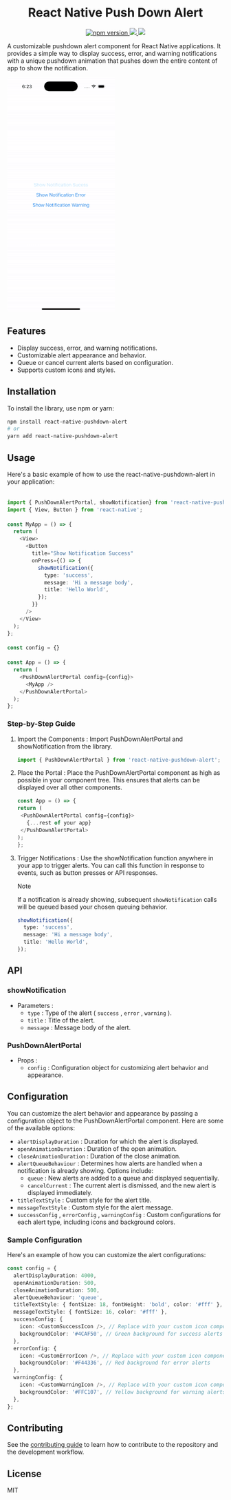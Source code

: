<h1 align="center">
React Native Push Down Alert
</h1>

<p align="center">
  <a href="https://www.npmjs.com/package/react-native-pushdown-alert">
    <img alt="npm version" src="https://badge.fury.io/js/react-native-pushdown-alert.svg"/>
  </a>
  <a title='License' href="https://github.com/benjamineruvieru/react-native-pushdown-alert/blob/master/LICENSE" height="18">
    <img src='https://img.shields.io/badge/license-MIT-blue.svg' />
  </a>
  <a title='Tweet' href="https://twitter.com/intent/tweet?text=Check%20out%20this%20awesome%20React%20Native%20Push%20Down%20Alert%20Library&url=https://github.com/benjamineruvieru/-pushdown-alert&via=benjamin_eru&hashtags=react,reactnative,opensource,github,ux" height="18">
    <img src='https://img.shields.io/twitter/url/http/shields.io.svg?style=social' />
  </a>
</p>

A customizable pushdown alert component for React Native applications. It provides a simple way to display success, error, and warning notifications with a unique pushdown animation that pushes down the entire content of app to show the notification.

![demo](./assets/demo.gif)

## Features

- Display success, error, and warning notifications.
- Customizable alert appearance and behavior.
- Queue or cancel current alerts based on configuration.
- Supports custom icons and styles.

## Installation

To install the library, use npm or yarn:

```bash
npm install react-native-pushdown-alert
# or
yarn add react-native-pushdown-alert
```

## Usage

Here's a basic example of how to use the react-native-pushdown-alert in your application:

```typescript

import { PushDownAlertPortal, showNotification} from 'react-native-pushdown-alert';
import { View, Button } from 'react-native';

const MyApp = () => {
  return (
    <View>
      <Button
        title="Show Notification Success"
        onPress={() => {
          showNotification({
            type: 'success',
            message: 'Hi a message body',
            title: 'Hello World',
          });
        }}
      />
    </View>
  );
};

const config = {}

const App = () => {
  return (
    <PushDownAlertPortal config={config}>
      <MyApp />
    </PushDownAlertPortal>
  );
};

```

### Step-by-Step Guide

1. Import the Components : Import PushDownAlertPortal and showNotification from the library.

   ```typescript
   import { PushDownAlertPortal } from 'react-native-pushdown-alert';
   ```

2. Place the Portal : Place the PushDownAlertPortal component as high as possible in your component tree. This ensures that alerts can be displayed over all other components.

   ```typescript
   const App = () => {
   return (
    <PushDownAlertPortal config={config}>
      {...rest of your app}
    </PushDownAlertPortal>
   );
   };
   ```

3. Trigger Notifications : Use the showNotification function anywhere in your app to trigger alerts. You can call this function in response to events, such as button presses or API responses.

   > [!NOTE]  
   > If a notification is already showing, subsequent `showNotification` calls will be queued based your chosen queuing behavior.

   ```typescript
   showNotification({
     type: 'success',
     message: 'Hi a message body',
     title: 'Hello World',
   });
   ```

## API

### showNotification

- Parameters :
  - `type` : Type of the alert ( `success` , `error` , `warning` ).
  - `title` : Title of the alert.
  - `message` : Message body of the alert.

### PushDownAlertPortal

- Props :
  - `config` : Configuration object for customizing alert behavior and appearance.

## Configuration

You can customize the alert behavior and appearance by passing a configuration object to the PushDownAlertPortal component. Here are some of the available options:

- `alertDisplayDuration` : Duration for which the alert is displayed.
- `openAnimationDuration` : Duration of the open animation.
- `closeAnimationDuration` : Duration of the close animation.
- `alertQueueBehaviour` : Determines how alerts are handled when a notification is already showing. Options include:
  - `queue` : New alerts are added to a queue and displayed sequentially.
  - `cancelCurrent` : The current alert is dismissed, and the new alert is displayed immediately.
- `titleTextStyle` : Custom style for the alert title.
- `messageTextStyle` : Custom style for the alert message.
- `successConfig` , `errorConfig` , `warningConfig` : Custom configurations for each alert type, including icons and background colors.

### Sample Configuration

Here's an example of how you can customize the alert configurations:

```typescript
const config = {
  alertDisplayDuration: 4000,
  openAnimationDuration: 500,
  closeAnimationDuration: 500,
  alertQueueBehaviour: 'queue',
  titleTextStyle: { fontSize: 18, fontWeight: 'bold', color: '#fff' },
  messageTextStyle: { fontSize: 16, color: '#fff' },
  successConfig: {
    icon: <CustomSuccessIcon />, // Replace with your custom icon component
    backgroundColor: '#4CAF50', // Green background for success alerts
  },
  errorConfig: {
    icon: <CustomErrorIcon />, // Replace with your custom icon component
    backgroundColor: '#F44336', // Red background for error alerts
  },
  warningConfig: {
    icon: <CustomWarningIcon />, // Replace with your custom icon component
    backgroundColor: '#FFC107', // Yellow background for warning alerts
  },
};
```

## Contributing

See the [contributing guide](CONTRIBUTING.md) to learn how to contribute to the repository and the development workflow.

## License

MIT
